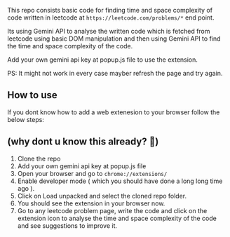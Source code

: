 This repo consists basic code for finding time and space complexity of code written in leetcode
at `https://leetcode.com/problems/*` end point.

Its using Gemini API to analyse the written code which is fetched from leetcode using basic
DOM manipulation and then using Gemini API to find the time and space complexity of the code.

Add your own gemini api key at popup.js file to use the extension.

PS: It might not work in every case mayber refresh the page and try again.

## How to use

If you dont know how to add a web extenesion to your browser follow the below steps:

## (why dont u know this already? 🤔)

1. Clone the repo
2. Add your own gemini api key at popup.js file
3. Open your browser and go to `chrome://extensions/`
4. Enable developer mode ( which you should have done a long long time ago ).
5. Click on Load unpacked and select the cloned repo folder.
6. You should see the extension in your browser now.
7. Go to any leetcode problem page, write the code and click on the extension icon to analyse the time and space complexity of the code and see suggestions to improve it.
